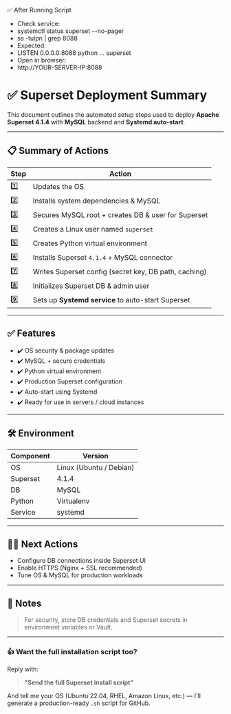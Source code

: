 ✅ After Running Script

- Check service:
- systemctl status superset --no-pager
- ss -tulpn | grep 8088
- Expected:
- LISTEN 0.0.0.0:8088 python ... superset
- Open in browser:
- http://YOUR-SERVER-IP:8088

# ✅ Superset Deployment Summary

This document outlines the automated setup steps used to deploy **Apache Superset 4.1.4** with **MySQL** backend and **Systemd auto-start**.

---

## 📋 Summary of Actions

| Step | Action |
|------|--------|
| 1️⃣ | Updates the OS |
| 2️⃣ | Installs system dependencies & MySQL |
| 3️⃣ | Secures MySQL root + creates DB & user for Superset |
| 4️⃣ | Creates a Linux user named `superset` |
| 5️⃣ | Creates Python virtual environment |
| 6️⃣ | Installs Superset `4.1.4` + MySQL connector |
| 7️⃣ | Writes Superset config (secret key, DB path, caching) |
| 8️⃣ | Initializes Superset DB & admin user |
| 9️⃣ | Sets up **Systemd service** to auto-start Superset |

---

## ✅ Features

- ✔️ OS security & package updates  
- ✔️ MySQL + secure credentials  
- ✔️ Python virtual environment  
- ✔️ Production Superset configuration  
- ✔️ Auto-start using Systemd  
- ✔️ Ready for use in servers / cloud instances  

---

## 🛠️ Environment

| Component | Version |
|----------|--------|
| OS | Linux (Ubuntu / Debian) |
| Superset | 4.1.4 |
| DB | MySQL |
| Python | Virtualenv |
| Service | systemd |

---

## 🧑‍💻 Next Actions

- Configure DB connections inside Superset UI  
- Enable HTTPS (Nginx + SSL recommended)  
- Tune OS & MySQL for production workloads  

---

## 📎 Notes

> For security, store DB credentials and Superset secrets in environment variables or Vault.

---

### 👍 Want the full installation script too?
Reply with:

> **"Send the full Superset install script"**

And tell me your OS (Ubuntu 22.04, RHEL, Amazon Linux, etc.) — I'll generate a production-ready `.sh` script for GitHub.
